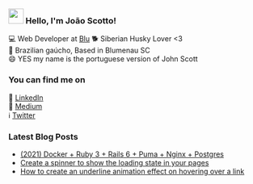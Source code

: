 ### <img src="https://media.giphy.com/media/hvRJCLFzcasrR4ia7z/giphy.gif" width="30px"> Hello, I'm João Scotto! 

💻 Web Developer at [Blu](https://github.com/Pagnet)
:dog2: Siberian Husky Lover <3 <br>
🏡 Brazilian gaúcho, Based in Blumenau SC <br>
😄 YES my name is the portuguese version of John Scott 

### You can find me on

:construction_worker: [LinkedIn](https://www.linkedin.com/in/joaoscotto/) <br>
:memo: [Medium](https://medium.com/@scotto) <br>
:information_source: [Twitter](https://twitter.com/joaoscotto)

### Latest Blog Posts

- [(2021) Docker + Ruby 3 + Rails 6 + Puma + Nginx + Postgres](https://scotto.medium.com/2021-docker-ruby-3-rails-6-puma-nginx-postgres-d84c95f68637)
- [Create a spinner to show the loading state in your pages](https://scotto.medium.com/create-a-spinner-to-show-the-loading-state-in-your-pages-7f56cfa0f256)
- [How to create an underline animation effect on hovering over a link](https://scotto.medium.com/how-to-create-an-underline-animation-effect-on-hovering-over-a-link-71a25665d080)
